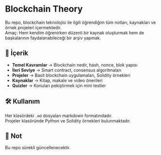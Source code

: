 # Blockchain Theory

Bu repo, blockchain teknolojisi ile ilgili öğrendiğim tüm notları, kaynakları ve örnek projeleri içermektedir.  
Amaç: Hem kendim öğrenirken düzenli bir kaynak oluşturmak hem de başkalarının faydalanabileceği bir arşiv yapmak.

## 📂 İçerik
- **Temel Kavramlar** → Blockchain nedir, hash, nonce, blok yapısı
- **İleri Seviye** → Smart contract, consensus algoritmaları
- **Projeler** → Basit blockchain uygulamaları, Solidity örnekleri
- **Kaynaklar** → Kitap, makale ve video önerileri
- **Quizler** → Konuları pekiştirmek için mini testler

## 🛠 Kullanım
Her klasördeki `.md` dosyaları markdown formatındadır.  
Projeler klasöründe Python ve Solidity örnekleri bulunmaktadır.

## 📌 Not
Bu repo sürekli güncellenecektir.
